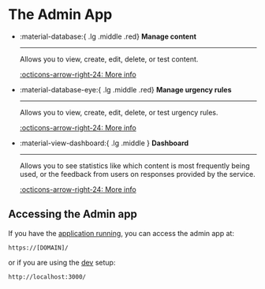 # The Admin App

<div class="grid cards" markdown>

- :material-database:{ .lg .middle .red} __Manage content__

    ---

    Allows you to view, create, edit, delete, or test content.

    [:octicons-arrow-right-24: More info](./manage-content.md)

- :material-database-eye:{ .lg .middle .red} __Manage urgency rules__

    ---

    Allows you to view, create, edit, delete, or test urgency rules.

    [:octicons-arrow-right-24: More info](./manage-urgency-rules.md)

- :material-view-dashboard:{ .lg .middle } __Dashboard__

    ---

    Allows you to see statistics like which content is most frequently being
    used, or the feedback from users on responses provided by the service.

    [:octicons-arrow-right-24: More info](./dashboard.md)

</div>

## Accessing the Admin app

If you have the [application running](../../deployment/quick-setup.md), you can access the admin app at:

    https://[DOMAIN]/

or if you are using the [dev](../../develop/setup.md) setup:

    http://localhost:3000/

